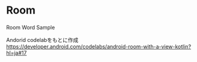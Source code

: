 # Room
Room Word Sample　　

Andorid codelabをもとに作成　　
https://developer.android.com/codelabs/android-room-with-a-view-kotlin?hl=ja#17
